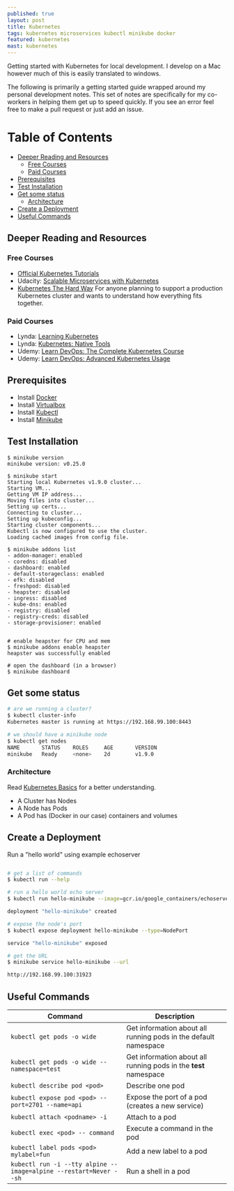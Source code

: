 ```yaml
---
published: true
layout: post
title: Kubernetes
tags: kubernetes microservices kubectl minikube docker
featured: kubernetes
mast: kubernetes
---
```

Getting started with Kubernetes for local development. I develop on a Mac however much of this is easily translated to windows. 

The following is primarily a getting started guide wrapped around my personal development notes. This set of notes are specifically for my co-workers in helping them get up to speed quickly. If you see an error feel free to make a pull request or just add an issue.

Table of Contents
=================


* [Deeper Reading and Resources](#deeper-reading-and-resources)
	* [Free Courses](#free-courses)
    * [Paid Courses](#paid-courses)
* [Prerequisites](#prerequisites)
* [Test Installation](#test-installation)
* [Get some status](#get-some-status)
	* [Architecture](#architecture)
* [Create a Deployment](#create-a-deployment)
* [Useful Commands](#useful-commands)


## Deeper Reading and Resources

### Free Courses

- [Official Kubernetes Tutorials](https://kubernetes.io/docs/tutorials/)
- Udacity: [Scalable Microservices with Kubernetes](https://www.udacity.com/course/scalable-microservices-with-kubernetes--ud615)
- [Kubernetes The Hard Way](https://github.com/kelseyhightower/kubernetes-the-hard-way)
For anyone planning to support a production Kubernetes cluster and wants to understand how everything fits together.

### Paid Courses
- Lynda: [Learning Kubernetes](https://www.lynda.com/Kubernetes-tutorials/Learning-Kubernetes/647663-2.html)
- Lynda: [Kubernetes: Native Tools](https://www.lynda.com/Kubernetes-tutorials/Kubernetes-Native-Tools/661764-2.html)
- Udemy: [Learn DevOps: The Complete Kubernetes Course](https://www.udemy.com/learn-devops-the-complete-kubernetes-course/learn/v4/content)
- Udemy: [Learn DevOps: Advanced Kubernetes Usage](https://www.udemy.com/learn-devops-advanced-kubernetes-usage)


## Prerequisites

- Install [Docker](https://store.docker.com/search?type=edition&offering=community)
- Install [Virtualbox](https://www.virtualbox.org/)
- Install [Kubectl](https://kubernetes.io/docs/tasks/tools/install-kubectl/)
- Install [Minikube](https://kubernetes.io/docs/tasks/tools/install-minikube/#install-minikube)

## Test Installation

```
$ minikube version
minikube version: v0.25.0

$ minikube start
Starting local Kubernetes v1.9.0 cluster...
Starting VM...
Getting VM IP address...
Moving files into cluster...
Setting up certs...
Connecting to cluster...
Setting up kubeconfig...
Starting cluster components...
Kubectl is now configured to use the cluster.
Loading cached images from config file.

$ minikube addons list
- addon-manager: enabled
- coredns: disabled
- dashboard: enabled
- default-storageclass: enabled
- efk: disabled
- freshpod: disabled
- heapster: disabled
- ingress: disabled
- kube-dns: enabled
- registry: disabled
- registry-creds: disabled
- storage-provisioner: enabled


# enable heapster for CPU and mem
$ minikube addons enable heapster
heapster was successfully enabled

# open the dashboard (in a browser)
$ minikube dashboard
```

## Get some status

```bash
# are we running a cluster?
$ kubectl cluster-info
Kubernetes master is running at https://192.168.99.100:8443

# we should have a minikube node
$ kubectl get nodes
NAME       STATUS    ROLES     AGE       VERSION
minikube   Ready     <none>    2d        v1.9.0

```

### Architecture

Read [Kubernetes Basics] for a better understanding.

- A Cluster has Nodes
- A Node has Pods
- A Pod has (Docker in our case) containers and volumes

## Create a Deployment

Run a "hello world" using example echoserver

```bash

# get a list of commands
$ kubectl run --help

# run a hello world echo server
$ kubectl run hello-minikube --image=gcr.io/google_containers/echoserver:1.4 --port=8080

deployment "hello-minikube" created

# expose the node's port
$ kubectl expose deployment hello-minikube --type=NodePort

service "hello-minikube" exposed

# get the URL
$ minikube service hello-minikube --url

http://192.168.99.100:31923

```

## Useful Commands

Command | Description
------- | -----------
`kubectl get pods -o wide`       | Get information about all running pods in the default namespace
`kubectl get pods -o wide --namespace=test` | Get information about all running pods in the **test** namespace
`kubectl describe pod <pod>`   | Describe one pod
`kubectl expose pod <pod> --port=2701 --name=api` | Expose the port of a pod (creates a new service)
`kubectl attach <podname> -i`          | Attach to a pod
`kubectl exec <pod> -- command`        | Execute a command in the pod
`kubectl label pods <pod> mylabel=fun` | Add a new label to a pod
`kubectl run -i --tty alpine --image=alpine --restart=Never --sh` | Run a shell in a pod




[Kubernetes Basics]: https://kubernetes.io/docs/tutorials/kubernetes-basics/
